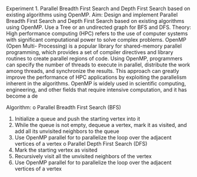 Experiment 1. 
Parallel Breadth First Search and Depth First Search based on existing algorithms using 
OpenMP.
Aim:
Design and implement Parallel Breadth First Search and Depth First Search based on 
existing algorithms using OpenMP. Use a Tree or an undirected graph for BFS and 
DFS.
Theory: 
 High performance computing (HPC) refers to the use of computer systems with 
significant computational power to solve complex problems. OpenMP (Open Multi-
Processing) is a popular library for shared-memory parallel programming, which 
provides a set of compiler directives and library routines to create parallel regions of 
code.
 Using OpenMP, programmers can specify the number of threads to execute in 
parallel, distribute the work among threads, and synchronize the results. This approach 
can greatly improve the performance of HPC applications by exploiting the parallelism 
inherent in the algorithms. OpenMP is widely used in scientific computing, 
engineering, and other fields that require intensive computation, and it has become a de

Algorithm: 
o Parallel Breadth First Search (BFS)
1. Initialize a queue and push the starting vertex into it
2. While the queue is not empty, dequeue a vertex, mark it as visited, and 
add all its unvisited neighbors to the queue
3. Use OpenMP parallel for to parallelize the loop over the adjacent 
vertices of a vertex
o Parallel Depth First Search (DFS)
1. Mark the starting vertex as visited
2. Recursively visit all the unvisited neighbors of the vertex
3. Use OpenMP parallel for to parallelize the loop over the adjacent 
vertices of a vertex
